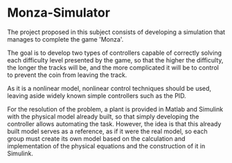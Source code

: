 # Monza-Simulator
The project proposed in this subject consists of developing a simulation that manages to complete the game 'Monza'. 

The goal is to develop two types of controllers capable of correctly solving each difficulty level presented by the game, so that the higher the difficulty, the longer the tracks will be, and the more complicated it will be to control to prevent the coin from leaving the track.

As it is a nonlinear model, nonlinear control techniques should be used, leaving aside widely known simple controllers such as the PID.

For the resolution of the problem, a plant is provided in Matlab and Simulink with the physical model already built, so that simply developing the controller allows automating the task. However, the idea is that this already built model serves as a reference, as if it were the real model, so each group must create its own model based on the calculation and implementation of the physical equations and the construction of it in Simulink.
